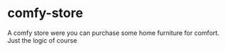 # comfy-store
A comfy store were you can purchase some home furniture for comfort. Just the logic of course
